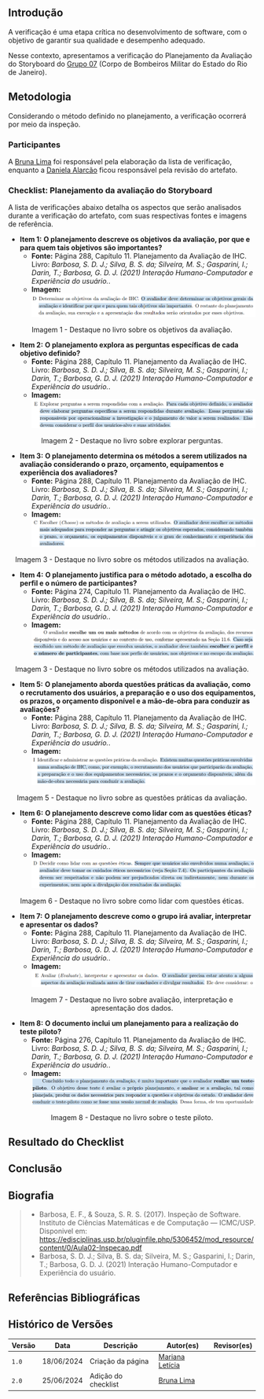 ## Introdução
A verificação é uma etapa crítica no desenvolvimento de software, com o objetivo de garantir sua qualidade e desempenho adequado.

Nesse contexto, apresentamos a verificação do Planejamento da Avaliação do Storyboard do [Grupo 07](https://interacao-humano-computador.github.io/2024.1-CBMERJ) (Corpo de Bombeiros Militar do Estado do Rio de Janeiro).</p>

## Metodologia
Considerando o método definido no planejamento, a verificação ocorrerá por meio da inspeção. 

### Participantes
A [Bruna Lima](https://github.com/libruna) foi responsável pela elaboração da lista de verificação, enquanto a [Daniela Alarcão](https://github.com/danialarcao) ficou responsável pela revisão do artefato.

### Checklist:  Planejamento da avaliação do Storyboard
A lista de verificações abaixo detalha os aspectos que serão analisados durante a verificação do artefato, com suas respectivas fontes e imagens de referência.

- **Item 1:** **O planejamento descreve os objetivos da avaliação, por que e para quem tais objetivos são importantes?** 
    - **Fonte:** Página 288, Capítulo 11. Planejamento da Avaliação de IHC. Livro: *Barbosa, S. D. J.; Silva, B. S. da; Silveira, M. S.; Gasparini, I.; Darin, T.; Barbosa, G. D. J. (2021) Interação Humano-Computador e Experiência do usuário.*. 
    - **Imagem:** ![](img/planejamento_item_1.png)
<p align="center">Imagem 1 - Destaque no livro sobre os objetivos da avaliação. </p>

- **Item 2:** **O planejamento explora as perguntas específicas de cada objetivo definido?** 
    - **Fonte:** Página 288, Capítulo 11. Planejamento da Avaliação de IHC. Livro: *Barbosa, S. D. J.; Silva, B. S. da; Silveira, M. S.; Gasparini, I.; Darin, T.; Barbosa, G. D. J. (2021) Interação Humano-Computador e Experiência do usuário.*. 
    - **Imagem:** ![](img/planejamento_item_2.png)
<p align="center">Imagem 2 - Destaque no livro sobre explorar perguntas. </p>

- **Item 3:** **O planejamento determina os métodos a serem utilizados na avaliação considerando o prazo, orçamento, equipamentos e experiência dos avaliadores?**
    - **Fonte:** Página 288, Capítulo 11. Planejamento da Avaliação de IHC. Livro: *Barbosa, S. D. J.; Silva, B. S. da; Silveira, M. S.; Gasparini, I.; Darin, T.; Barbosa, G. D. J. (2021) Interação Humano-Computador e Experiência do usuário.*. 
    - **Imagem:** ![](img/planejamento_item_3.png)
<p align="center">Imagem 3 - Destaque no livro sobre os métodos utilizados na avaliação. </p>

- **Item 4:** **O planejamento justifica para o método adotado, a escolha do perfil e o número de participantes?**
    - **Fonte:** Página 274, Capítulo 11. Planejamento da Avaliação de IHC. Livro: *Barbosa, S. D. J.; Silva, B. S. da; Silveira, M. S.; Gasparini, I.; Darin, T.; Barbosa, G. D. J. (2021) Interação Humano-Computador e Experiência do usuário.*. 
    - **Imagem:** ![](img/planejamento_item_4.png)
<p align="center">Imagem 3 - Destaque no livro sobre os métodos utilizados na avaliação. </p>

- **Item 5:** **O planejamento aborda questões práticas da avaliação, como o recrutamento dos usuários, a preparação e o uso dos equipamentos, os prazos, o orçamento disponível e a mão-de-obra para conduzir as avaliações?**
    - **Fonte:** Página 288, Capítulo 11. Planejamento da Avaliação de IHC. Livro: *Barbosa, S. D. J.; Silva, B. S. da; Silveira, M. S.; Gasparini, I.; Darin, T.; Barbosa, G. D. J. (2021) Interação Humano-Computador e Experiência do usuário.*. 
    - **Imagem:** ![](img/planejamento_item_5.png)
<p align="center">Imagem 5 - Destaque no livro sobre as questões práticas da avaliação. </p>

- **Item 6:** **O planejamento descreve como lidar com as questões éticas?** 
    - **Fonte:** Página 288, Capítulo 11. Planejamento da Avaliação de IHC. Livro: *Barbosa, S. D. J.; Silva, B. S. da; Silveira, M. S.; Gasparini, I.; Darin, T.; Barbosa, G. D. J. (2021) Interação Humano-Computador e Experiência do usuário.*. 
    - **Imagem:** ![](img/planejamento_item_6.png)
<p align="center">Imagem 6 - Destaque no livro sobre como lidar com questões éticas. </p>

- **Item 7:** **O planejamento descreve como o grupo irá avaliar, interpretar e apresentar os dados?** 
    - **Fonte:** Página 288, Capítulo 11. Planejamento da Avaliação de IHC. Livro: *Barbosa, S. D. J.; Silva, B. S. da; Silveira, M. S.; Gasparini, I.; Darin, T.; Barbosa, G. D. J. (2021) Interação Humano-Computador e Experiência do usuário.*. 
    - **Imagem:** ![](img/planejamento_item_7.png)
<p align="center">Imagem 7 - Destaque no livro sobre avaliação, interpretação e apresentação dos dados. </p>

- **Item 8:** **O documento inclui um planejamento para a realização do teste piloto?**
    - **Fonte:** Página 276, Capítulo 11. Planejamento da Avaliação de IHC. Livro: *Barbosa, S. D. J.; Silva, B. S. da; Silveira, M. S.; Gasparini, I.; Darin, T.; Barbosa, G. D. J. (2021) Interação Humano-Computador e Experiência do usuário.*. 
    - **Imagem:** ![](img/planejamento_item_8.png)
<p align="center">Imagem 8 - Destaque no livro sobre o teste piloto. </p>

## Resultado do Checklist
 <!-- template de VERIFICAÇÃO -->

<!-- 
| Item | Descrição      | Versão do Artefato | Avaliação      | Descrição do problema | Sugestão de Ação Corretiva | Observações |
| ---- | -------------- | ------------------ | -------------- | --------------------- | -------------------------- | ----------- |
|  1   | (COLOCAR DECRIÇÃO DO ITEM 1 AQUI) | (COLOCAR SE ESTÁ CONFORME OU NÃO CONFORME) |  | |
|  2   | (COLOCAR DECRIÇÃO DO ITEM 2 AQUI) | (COLOCAR VERSÃO AQUI) | (COLOCAR SE ESTÁ CONFORME OU NÃO CONFORME)|  |   |  |
|  3   | (COLOCAR DECRIÇÃO DO ITEM 3 AQUI) | (COLOCAR VERSÃO AQUI)| (COLOCAR SE ESTÁ CONFORME OU NÃO CONFORME) | |  | 
|  4   | (COLOCAR DECRIÇÃO DO ITEM 4 AQUI) | (COLOCAR VERSÃO AQUI) | (COLOCAR SE ESTÁ CONFORME OU NÃO CONFORME)  | | | |
|  5   | (COLOCAR DECRIÇÃO DO ITEM 5 AQUI) | (COLOCAR VERSÃO AQUI)| (COLOCAR SE ESTÁ CONFORME OU NÃO CONFORME)  | | |  |
<p style="text-align: center">Tabela (COLQUE O NUMERO DA TABELA AQUI): (COLOQUE O TÍTULO DA TABELA AQUI)</p>
<p style="text-align: center">Fonte: (COLOQUE SEU NOME AQUI), 2024</p>

<iframe width="560" height="315" 
src="(COLOQUE O LINK EMBED AQUI)" 
title="YouTube video player" frameborder="0" allow="accelerometer; autoplay; clipboard-write; encrypted-media; gyroscope; picture-in-picture; web-share" referrerpolicy="strict-origin-when-cross-origin" allowfullscreen></iframe>

<p style="text-align: center">Vídeo (COLOQUE O NUMERO DO VÍDEO AQUI): (COLOQUE O TÍTULO DO VÍDEO AQUI).</p>
<p style="text-align: center">Fonte: (COLOQUE SEU NOME AQUI), 2024</p> -->

## Conclusão

## Biografia
>- Barbosa, E. F., & Souza, S. R. S. (2017). Inspeção de Software. Instituto de Ciências Matemáticas e de Computação — ICMC/USP. Disponivel em: https://edisciplinas.usp.br/pluginfile.php/5306452/mod_resource/content/0/Aula02-Inspecao.pdf
> - Barbosa, S. D. J.; Silva, B. S. da; Silveira, M. S.; Gasparini, I.; Darin, T.; Barbosa, G. D. J. (2021) Interação Humano-Computador e Experiência do usuário.

## Referências Bibliográficas


## Histórico de Versões

| Versão |    Data    | Descrição                                 | Autor(es)                                       | Revisor(es)                                    |
| ------ | :--------: | ----------------------------------------- | ----------------------------------------------- | ---------------------------------------------- |
| `1.0`   | 18/06/2024 | Criação da página                         | [Mariana Letícia](https://github.com/Marianannn) |   |
| `2.0`   | 25/06/2024 | Adição do checklist | [Bruna Lima](https://github.com/libruna) |   |